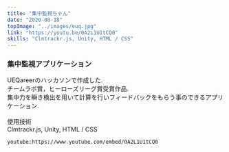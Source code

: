 ```yaml
---
title: "集中監視ちゃん"
date: "2020-08-18"
topImage: "../images/euq.jpg"
link: "https://youtu.be/0A2L1U1tCQ0"
skills: "Clmtrackr.js, Unity, HTML / CSS"
---
```


### 集中監視アプリケーション

UEQareerのハッカソンで作成した.<br>
チームラボ賞，ヒーローズリーグ賞受賞作品.<br>
集中力を瞬き検出を用いて計算を行いフィードバックをもらう事のできるアプリケーション.<br>
<br>
使用技術<br>Clmtrackr.js, Unity, HTML / CSS

`youtube:https://www.youtube.com/embed/0A2L1U1tCQ0`
